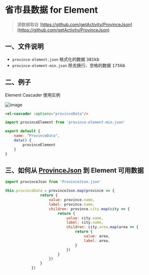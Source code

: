 # 省市县数据 for Element

> 源数据取自 [https://github.com/getActivity/ProvinceJson](https://github.com/getActivity/ProvinceJson)



## 一、文件说明

- `province-element.json` 格式化的数据 <kbd>381kb</kbd>
- `province-element-min.json`  除去换行、空格的数据 <kbd>175kb</kbd>

## 二、例子
Element Cascader 使用实例

![image](https://user-images.githubusercontent.com/12215982/190945900-003065bd-0674-4506-b757-373bdce6f4d3.png)

```html
<el-cascader :options="provinceData"/>
```

```js
import provinceElement from 'province-element-min.json'

export default {
    name: "ProvinceData",
    data() {
        provinceElement
    }
}
```

## 三、如何从 [ProvinceJson](https://github.com/getActivity/ProvinceJson) 到 Element 可用数据

```js
import provinceJson from 'ProvinceJson.json'

this.provinceData = provinceJson.map(province => {
                return {
                    value: province.name,
                    label: province.name,
                    children: province.city.map(city => {
                        return {
                            value: city.name,
                            label: city.name,
                            children: city.area.map(area => {
                                return {
                                    value: area,
                                    label: area,
                                }
                            })
                        }
                    })
                }
            })

```
